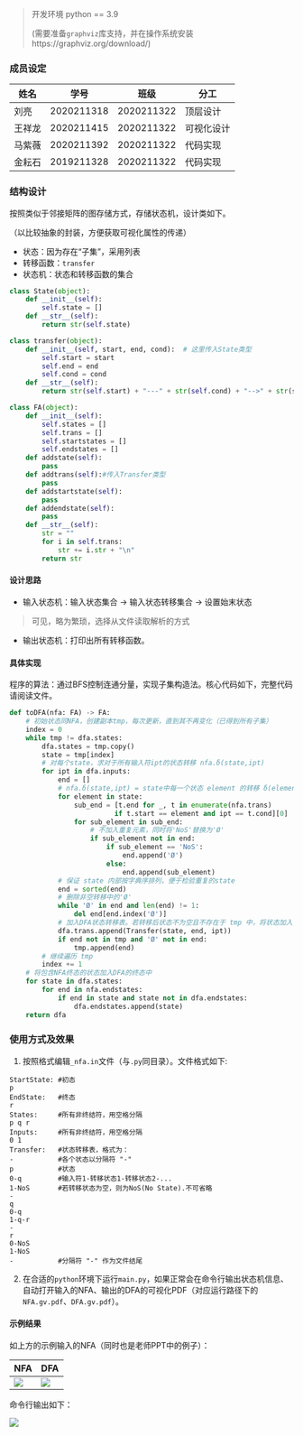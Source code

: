 > 开发环境
> python == 3.9
>
> (需要准备`graphviz`库支持，并在操作系统安装https://graphviz.org/download/)

### 成员设定

| 姓名  | 学号         | 班级         | 分工           |
|-----|------------|------------|--------------|
| 刘亮  | 2020211318 | 2020211322 | 顶层设计         |
| 王祥龙 | 2020211415 | 2020211322 | 可视化设计        |
| 马紫薇 | 2020211392 | 2020211322 | 代码实现         |
| 金耘石 | 2019211328 | 2020211322 | 代码实现         |

### 结构设计

按照类似于邻接矩阵的图存储方式，存储状态机，设计类如下。

（以比较抽象的封装，方便获取可视化属性的传递）

- 状态：因为存在“子集”，采用列表
- 转移函数：`transfer`
- 状态机：状态和转移函数的集合

```python
class State(object):
    def __init__(self):
        self.state = []
    def __str__(self):
        return str(self.state)

class transfer(object):
    def __init__(self, start, end, cond):  # 这里传入State类型
        self.start = start
        self.end = end
        self.cond = cond
    def __str__(self):
        return str(self.start) + "---" + str(self.cond) + "-->" + str(self.end)

class FA(object):
    def __init__(self):
        self.states = []
        self.trans = []
        self.startstates = []
        self.endstates = []
    def addstate(self):
        pass
    def addtrans(self):#传入Transfer类型
        pass
    def addstartstate(self):
        pass
    def addendstate(self):
        pass
    def __str__(self):
        str = ""
        for i in self.trans:
            str += i.str + "\n"
        return str

```

#### 设计思路

- 输入状态机：输入状态集合 ->  输入状态转移集合 -> 设置始末状态
> 可见，略为繁琐，选择从文件读取解析的方式
- 输出状态机：打印出所有转移函数。

#### 具体实现

程序的算法：通过BFS控制连通分量，实现子集构造法。核心代码如下，完整代码请阅读文件。

```python
def toDFA(nfa: FA) -> FA:
    # 初始状态同NFA，创建副本tmp，每次更新，直到其不再变化（已得到所有子集）
    index = 0
    while tmp != dfa.states:
        dfa.states = tmp.copy()
        state = tmp[index]
        # 对每个state，求对于所有输入符ipt的状态转移 nfa.δ(state,ipt)
        for ipt in dfa.inputs:
            end = []
            # nfa.δ(state,ipt) = state中每一个状态 element 的转移 δ(element,ipt) 的并集
            for element in state:
                sub_end = [t.end for _, t in enumerate(nfa.trans)
                          if t.start == element and ipt == t.cond][0]
                for sub_element in sub_end:
                    # 不加入重复元素，同时将'NoS'替换为'Ø'
                    if sub_element not in end:
                        if sub_element == 'NoS':
                            end.append('Ø')
                        else:
                            end.append(sub_element)
            # 保证 state 内部按字典序排列，便于检验重复的state
            end = sorted(end)
            # 删除非空转移中的'Ø'
            while 'Ø' in end and len(end) != 1:
                del end[end.index('Ø')]
            # 加入DFA状态转移表。若转移后状态不为空且不存在于 tmp 中，将状态加入
            dfa.trans.append(Transfer(state, end, ipt))
            if end not in tmp and 'Ø' not in end:
                tmp.append(end)
        # 继续遍历 tmp
        index += 1
    # 将包含NFA终态的状态加入DFA的终态中
    for state in dfa.states:
        for end in nfa.endstates:
            if end in state and state not in dfa.endstates:
                dfa.endstates.append(state)
    return dfa
```

### 使用方式及效果

1. 按照格式编辑`_nfa.in`文件（与`.py`同目录）。文件格式如下:
```
StartState: #初态
p
EndState:   #终态
r
States:     #所有非终结符，用空格分隔
p q r
Inputs:     #所有非终结符，用空格分隔
0 1
Transfer:   #状态转移表，格式为：
-           #各个状态以分隔符 "-"
p           #状态
0-q    		#输入符1-转移状态1-转移状态2-...
1-NoS  		#若转移状态为空，则为NoS(No State).不可省略
-
q
0-q
1-q-r
-
r
0-NoS
1-NoS
-           #分隔符 "-" 作为文件结尾
```

2. 在合适的`python`环境下运行`main.py`，如果正常会在命令行输出状态机信息、自动打开输入的NFA、输出的DFA的可视化PDF（对应运行路径下的`NFA.gv.pdf`、`DFA.gv.pdf`）。

#### 示例结果

如上方的示例输入的NFA（同时也是老师PPT中的例子）：

| NFA                                            | DFA                                            |
| ---------------------------------------------- | ---------------------------------------------- |
| ![](http://img.070077.xyz/202204090920496.png) | ![](http://img.070077.xyz/202204090921178.png) |

命令行输出如下：

![](http://img.070077.xyz/202204090922462.png)